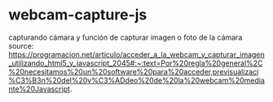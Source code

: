 # webcam-capture-js
capturando cámara y función de capturar imagen o foto de la cámara
source: https://programacion.net/articulo/acceder_a_la_webcam_y_capturar_imagen_utilizando_html5_y_javascript_2045#:~:text=Por%20regla%20general%2C%20necesitamos%20un%20software%20para%20acceder,previsualizaci%C3%B3n%20del%20v%C3%ADdeo%20de%20la%20webcam%20mediante%20Javascript.
